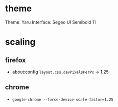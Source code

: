 # theme

Theme: Yaru
Interface: Segeo UI Semibold 11

# scaling

## firefox

- about:config `layout.css.devPixelsPerPx` -> 1.25

## chrome

- `google-chrome --force-device-scale-factor=1.25`


